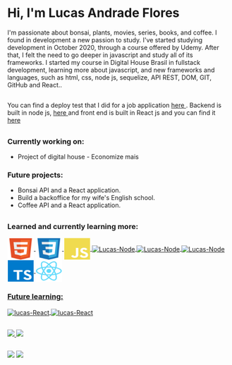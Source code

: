 
# Hi, I'm Lucas Andrade Flores
I'm passionate about bonsai, plants, movies, series, books, and coffee. I found in development a new passion to study. I've started studying development in October 2020, through a course offered by Udemy. After that, I felt the need to go deeper in javascript and study all of its frameworks. I started my course in Digital House Brasil in fullstack development, learning more about javascript, and new frameworks and languages, such as html, css, node js, sequelize, API REST, DOM, GIT, GitHub and React..

##
You can find a deploy test that I did for a job application <a href="https://desafiounicadreactapplucas.herokuapp.com/"> here </a>. Backend is built in node js, <a href="https://github.com/LucasAndFlores/desafioUnicadAPI"> here </a> and front end is built in React js and you can find it <a href="https://github.com/LucasAndFlores/desafioUnicad_reactApp"> here </a>

##

### Currently working on: 
- Project of digital house - Economize mais 

### Future projects: 
- Bonsai API and a React application. 
- Build a backoffice for my wife's English school.
- Coffee API and a React application.

##


### Learned and currently learning more: 
<div style="display: inline_block">
<a href="https://github.com/LucasAndFlores">
<img align="center" alt="Lucas-HTML" height="50" width="60" src="https://raw.githubusercontent.com/devicons/devicon/master/icons/html5/html5-original.svg">
<img align="center" alt="Lucas-CSS" height="50" width="60" src="https://raw.githubusercontent.com/devicons/devicon/master/icons/css3/css3-original.svg">
<img align="center" alt="Lucas-Js" height="50" width="60" src="https://raw.githubusercontent.com/devicons/devicon/master/icons/javascript/javascript-plain.svg">
<img align="center" alt="Lucas-Node" height="50" width="60" src="https://cdn.jsdelivr.net/gh/devicons/devicon/icons/nodejs/nodejs-original-wordmark.svg">
<img align="center" alt="Lucas-Node" height="50" width="60" src="https://cdn.jsdelivr.net/gh/devicons/devicon/icons/mysql/mysql-plain-wordmark.svg">
<img align="center" alt="Lucas-Node" height="50" width="60" src="https://cdn.jsdelivr.net/gh/devicons/devicon/icons/sequelize/sequelize-original.svg">
<img align="center" alt="lucas-Ts" height="50" width="60" src="https://raw.githubusercontent.com/devicons/devicon/master/icons/typescript/typescript-plain.svg">
<img align="center" alt="lucas-React" height="50" width="60" src="https://raw.githubusercontent.com/devicons/devicon/master/icons/react/react-original.svg">
</div>

### Future learning:
<div style="display: inline_block">
<a href="https://github.com/LucasAndFlores">
<img align="center" alt="lucas-React" height="50" width="60" src="https://cdn.jsdelivr.net/gh/devicons/devicon/icons/docker/docker-original.svg">
<img align="center" alt="lucas-React" height="50" width="60" src="https://cdn.jsdelivr.net/gh/devicons/devicon/icons/amazonwebservices/amazonwebservices-original.svg">
</div>

##

<div>
<img src=https://github-readme-stats.vercel.app/api?username=LucasAndFlores&count_private=true&show_icons=true&theme=outrun height="180em"/>
<img src=https://github-readme-stats.vercel.app/api/top-langs/?username=LucasAndFlores&hide=ejs&show_icons=true&theme=outrun height="180em"/>
</div>

## 

<div>
<a href = "mailto:lcs.oliveira93@gmail.com"><img src="https://img.shields.io/badge/-Gmail-%23333?style=for-the-badge&logo=gmail&logoColor=white" target="_blank"></a>
  <a href="https://www.linkedin.com/in/lucas-andrade-b93798ab/" target="_blank"><img src="https://img.shields.io/badge/-LinkedIn-%230077B5?style=for-the-badge&logo=linkedin&logoColor=white" target="_blank"></a> 
<div>


